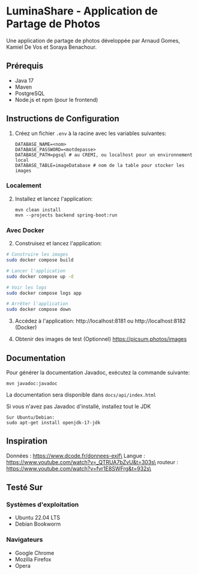 # LuminaShare - Application de Partage de Photos

Une application de partage de photos développée par Arnaud Gomes, Kamiel De Vos et Soraya Benachour.

## Prérequis

- Java 17
- Maven
- PostgreSQL
- Node.js et npm (pour le frontend)

## Instructions de Configuration

1. Créez un fichier `.env` à la racine avec les variables suivantes:

   ```
   DATABASE_NAME=<nom>
   DATABASE_PASSWORD=<motdepasse>
   DATABASE_PATH=pgsql # au CREMI, ou localhost pour un environnement local
   DATABASE_TABLE=imageDatabase # nom de la table pour stocker les images
   ```

### Localement

2. Installez et lancez l'application:
   ```
   mvn clean install
   mvn --projects backend spring-boot:run
   ```

### Avec Docker

2. Construisez et lancez l'application:

```bash
# Construire les images
sudo docker compose build

# Lancer l'application
sudo docker compose up -d

# Voir les logs
sudo docker compose logs app

# Arrêter l'application
sudo docker compose down
```

3. Accédez à l'application: http://localhost:8181 ou http://localhost:8182 (Docker)

4. Obtenir des images de test (Optionnel)
   https://picsum.photos/images

## Documentation

Pour générer la documentation Javadoc, exécutez la commande suivante:

```
mvn javadoc:javadoc
```

La documentation sera disponible dans `docs/api/index.html`

Si vous n'avez pas Javadoc d'installé, installez tout le JDK

```
Sur Ubuntu/Debian:
sudo apt-get install openjdk-17-jdk
```

## Inspiration

Données : https://www.dcode.fr/donnees-exif\
Langue  : https://www.youtube.com/watch?v=_QTRUA7bZvU&t=303s\
routeur : https://www.youtube.com/watch?v=fvr1E8SWFrg&t=932s\

## Testé Sur

### Systèmes d'exploitation

- Ubuntu 22.04 LTS
- Debian Bookworm

### Navigateurs

- Google Chrome
- Mozilla Firefox
- Opera
